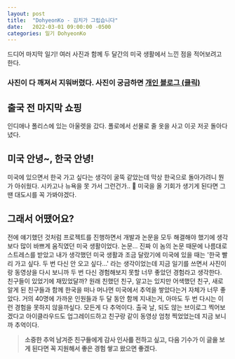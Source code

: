 ```yaml
---
layout: post
title:  "DohyeonKo - 김치가 그립습니다"
date:   2022-03-01 09:00:00 -0500
categories: 일기 DohyeonKo
---
```


드디어 마지막 일기! 여러 사진과 함께 두 달간의 미국 생활에서 느낀 점을 적어보려고 한다.

###  사진이 다 깨져서 지워버렸다. 사진이 궁금하면 [개인 블로그 (클릭)](https://codekodo.tistory.com/115)

## 출국 전 마지막 쇼핑

인디애나 폴리스에 있는 아울렛을 갔다. 폴로에서 선물로 줄 옷을 사고 이곳 저곳 돌아다녔다.

## 미국 안녕~, 한국 안녕!

미국에 있으면서 한국 가고 싶다는 생각이 굴뚝 같았는데 막상 한국으로 돌아가려니 뭔가 아쉬웠다. 시카고나 뉴욕을 못 가서 그런건가.. 🥺 미국을 올 기회가 생기게 된다면 그 땐 대도시를 꼭 가봐야겠다.

## 그래서 어땠어요?

전에 얘기했던 것처럼 프로젝트를 진행하면서 개발과 논문을 모두 해결해야 했기에 생각보다 많이 바쁘게 움직였던 미국 생활이었다. 논문... 진짜 이 놈의 논문 때문에 나름대로 스트레스를 받았고 내가 생각했던 미국 생활과 조금 달랐기에 미국에 있을 때는 '한국 빨리 가고 싶다. 두 번 다신 안 오고 싶다...' 라는 생각이었는데 지금 일기를 쓰면서 사진이랑 동영상을 다시 보니까 두 번 다신 경험해보지 못할 너무 좋았던 경험라고 생각한다. 친구들이 있었기에 재밌었달까? 원래 친했던 친구, 알고는 있지만 어색했던 친구, 새로 알게 된 친구들과 함께 한국을 떠나 머나먼 미국에서 추억을 쌓았다는거 자체가 너무 좋았다. 거의 40명에 가까운 인원들과 두 달 동안 함께 지내는거, 아마도 두 번 다시는 이런 경험을 못하지 않을까싶다. 모든게 다 추억이다. 출국 날, 되도 않는 브이로그 찍어보겠다고 아이클라우드도 업그레이드하고 친구랑 같이 동영상 엄청 찍었었는데 지금 보니까 추억이다.

> **소중한 추억 남겨준 친구들에게 감사 인사를 전하고 싶고, 다음 기수가 이 글을 보게 된다면 꼭 지원해서 좋은 경험 쌓고 왔으면 좋겠다.**

